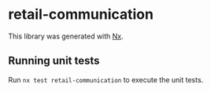 # retail-communication

This library was generated with [Nx](https://nx.dev).

## Running unit tests

Run `nx test retail-communication` to execute the unit tests.

